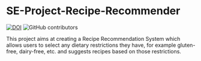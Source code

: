 # SE-Project-Recipe-Recommender
[![DOI](https://zenodo.org/badge/545630184.svg)](https://zenodo.org/badge/latestdoi/545630184)
![GitHub contributors](https://img.shields.io/github/contributors/Kaksha/SE-Project-Recipe-Recommender)


This project aims at creating a Recipe Recommendation System which allows users to select any dietary restrictions they have, for example gluten-free, dairy-free, etc.  and suggests recipes based on those restrictions.
